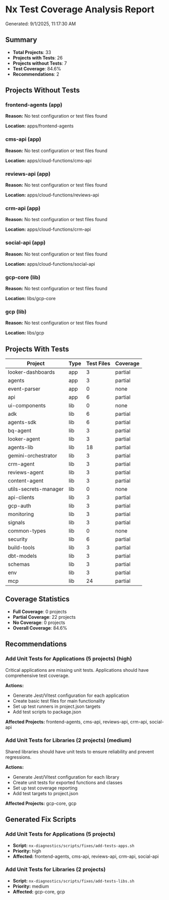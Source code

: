 # Nx Test Coverage Analysis Report

Generated: 9/1/2025, 11:17:30 AM

## Summary

- **Total Projects**: 33
- **Projects with Tests**: 26
- **Projects without Tests**: 7
- **Test Coverage**: 84.6%
- **Recommendations**: 2

## Projects Without Tests

### frontend-agents (app)

**Reason:** No test configuration or test files found

**Location:** apps/frontend-agents

### cms-api (app)

**Reason:** No test configuration or test files found

**Location:** apps/cloud-functions/cms-api

### reviews-api (app)

**Reason:** No test configuration or test files found

**Location:** apps/cloud-functions/reviews-api

### crm-api (app)

**Reason:** No test configuration or test files found

**Location:** apps/cloud-functions/crm-api

### social-api (app)

**Reason:** No test configuration or test files found

**Location:** apps/cloud-functions/social-api

### gcp-core (lib)

**Reason:** No test configuration or test files found

**Location:** libs/gcp-core

### gcp (lib)

**Reason:** No test configuration or test files found

**Location:** libs/gcp

## Projects With Tests

| Project | Type | Test Files | Coverage |
| ------- | ---- | ---------- | -------- |
| looker-dashboards | app | 3 | partial |
| agents | app | 3 | partial |
| event-parser | app | 0 | none |
| api | app | 6 | partial |
| ui-components | lib | 0 | none |
| adk | lib | 6 | partial |
| agents-sdk | lib | 6 | partial |
| bq-agent | lib | 3 | partial |
| looker-agent | lib | 3 | partial |
| agents-lib | lib | 18 | partial |
| gemini-orchestrator | lib | 3 | partial |
| crm-agent | lib | 3 | partial |
| reviews-agent | lib | 3 | partial |
| content-agent | lib | 3 | partial |
| utils-secrets-manager | lib | 0 | none |
| api-clients | lib | 3 | partial |
| gcp-auth | lib | 3 | partial |
| monitoring | lib | 3 | partial |
| signals | lib | 3 | partial |
| common-types | lib | 0 | none |
| security | lib | 6 | partial |
| build-tools | lib | 3 | partial |
| dbt-models | lib | 3 | partial |
| schemas | lib | 3 | partial |
| env | lib | 3 | partial |
| mcp | lib | 24 | partial |

## Coverage Statistics

- **Full Coverage**: 0 projects
- **Partial Coverage**: 22 projects
- **No Coverage**: 0 projects
- **Overall Coverage**: 84.6%

## Recommendations

### Add Unit Tests for Applications (5 projects) (high)

Critical applications are missing unit tests. Applications should have comprehensive test coverage.

**Actions:**

- Generate Jest/Vitest configuration for each application
- Create basic test files for main functionality
- Set up test runners in project.json targets
- Add test scripts to package.json

**Affected Projects:** frontend-agents, cms-api, reviews-api, crm-api, social-api

### Add Unit Tests for Libraries (2 projects) (medium)

Shared libraries should have unit tests to ensure reliability and prevent regressions.

**Actions:**

- Generate Jest/Vitest configuration for each library
- Create unit tests for exported functions and classes
- Set up test coverage reporting
- Add test targets to project.json

**Affected Projects:** gcp-core, gcp

## Generated Fix Scripts

### Add Unit Tests for Applications (5 projects)

- **Script:** `nx-diagnostics/scripts/fixes/add-tests-apps.sh`
- **Priority:** high
- **Affected:** frontend-agents, cms-api, reviews-api, crm-api, social-api

### Add Unit Tests for Libraries (2 projects)

- **Script:** `nx-diagnostics/scripts/fixes/add-tests-libs.sh`
- **Priority:** medium
- **Affected:** gcp-core, gcp

